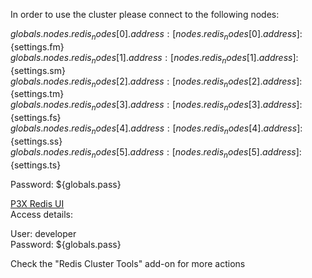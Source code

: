 In order to use the cluster please connect to the following nodes:

${globals.nodes.redis_nodes[0].address:[nodes.redis_nodes[0].address]}:${settings.fm}\
${globals.nodes.redis_nodes[1].address:[nodes.redis_nodes[1].address]}:${settings.sm}\
${globals.nodes.redis_nodes[2].address:[nodes.redis_nodes[2].address]}:${settings.tm}\
${globals.nodes.redis_nodes[3].address:[nodes.redis_nodes[3].address]}:${settings.fs}\
${globals.nodes.redis_nodes[4].address:[nodes.redis_nodes[4].address]}:${settings.ss}\
${globals.nodes.redis_nodes[5].address:[nodes.redis_nodes[5].address]}:${settings.ts}

Password: ${globals.pass}

[P3X Redis UI](https://developer:${globals.pass}@node${nodes.redis_nodes[0].id}-${env.domain}/connect/)\
Access details:

User: developer\
Password: ${globals.pass}

Check the "Redis Cluster Tools" add-on for more actions
